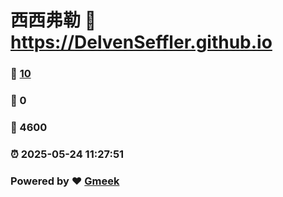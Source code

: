 # 西西弗勒 :link: https://DelvenSeffler.github.io 
### :page_facing_up: [10](https://DelvenSeffler.github.io/tag.html) 
### :speech_balloon: 0 
### :hibiscus: 4600 
### :alarm_clock: 2025-05-24 11:27:51 
### Powered by :heart: [Gmeek](https://github.com/Meekdai/Gmeek)
